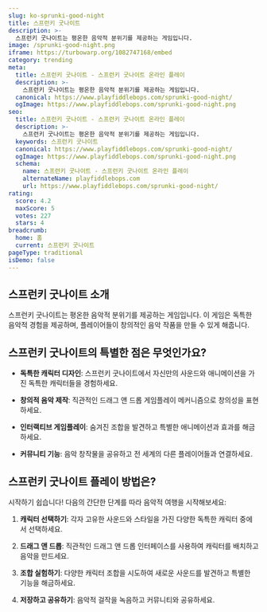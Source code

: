 ```yaml
---
slug: ko-sprunki-good-night
title: 스프런키 굿나이트
description: >-
  스프런키 굿나이트는 평온한 음악적 분위기를 제공하는 게임입니다.
image: /sprunki-good-night.png
iframe: https://turbowarp.org/1082747168/embed
category: trending
meta:
  title: 스프런키 굿나이트 - 스프런키 굿나이트 온라인 플레이
  description: >-
    스프런키 굿나이트는 평온한 음악적 분위기를 제공하는 게임입니다.
  canonical: https://www.playfiddlebops.com/sprunki-good-night/
  ogImage: https://www.playfiddlebops.com/sprunki-good-night.png
seo:
  title: 스프런키 굿나이트 - 스프런키 굿나이트 온라인 플레이
  description: >-
    스프런키 굿나이트는 평온한 음악적 분위기를 제공하는 게임입니다.
  keywords: 스프런키 굿나이트
  canonical: https://www.playfiddlebops.com/sprunki-good-night/
  ogImage: https://www.playfiddlebops.com/sprunki-good-night.png
  schema:
    name: 스프런키 굿나이트 - 스프런키 굿나이트 온라인 플레이
    alternateName: playfiddlebops.com
    url: https://www.playfiddlebops.com/sprunki-good-night/
rating:
  score: 4.2
  maxScore: 5
  votes: 227
  stars: 4
breadcrumb:
  home: 홈
  current: 스프런키 굿나이트
pageType: traditional
isDemo: false
---
```


## 스프런키 굿나이트 소개

스프런키 굿나이트는 평온한 음악적 분위기를 제공하는 게임입니다. 이 게임은 독특한 음악적 경험을 제공하며, 플레이어들이 창의적인 음악 작품을 만들 수 있게 해줍니다.

## 스프런키 굿나이트의 특별한 점은 무엇인가요?

- **독특한 캐릭터 디자인**: 스프런키 굿나이트에서 자신만의 사운드와 애니메이션을 가진 독특한 캐릭터들을 경험하세요.

- **창의적 음악 제작**: 직관적인 드래그 앤 드롭 게임플레이 메커니즘으로 창의성을 표현하세요.

- **인터랙티브 게임플레이**: 숨겨진 조합을 발견하고 특별한 애니메이션과 효과를 해금하세요.

- **커뮤니티 기능**: 음악 창작물을 공유하고 전 세계의 다른 플레이어들과 연결하세요.

## 스프런키 굿나이트 플레이 방법은?

시작하기 쉽습니다! 다음의 간단한 단계를 따라 음악적 여행을 시작해보세요:

1. **캐릭터 선택하기**: 각자 고유한 사운드와 스타일을 가진 다양한 독특한 캐릭터 중에서 선택하세요.

1. **드래그 앤 드롭**: 직관적인 드래그 앤 드롭 인터페이스를 사용하여 캐릭터를 배치하고 음악을 만드세요.

1. **조합 실험하기**: 다양한 캐릭터 조합을 시도하여 새로운 사운드를 발견하고 특별한 기능을 해금하세요.

1. **저장하고 공유하기**: 음악적 걸작을 녹음하고 커뮤니티와 공유하세요.
